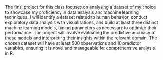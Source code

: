 

The final project for this class focuses on analyzing a dataset of my choice to showcase my proficiency in data analysis and machine learning techniques. I will identify a dataset related to human behavior, conduct exploratory data analysis with visualizations, and build at least three distinct machine learning models, tuning parameters as necessary to optimize their performance. The project will involve evaluating the predictive accuracy of these models and interpreting their insights within the relevant domain. The chosen dataset will have at least 500 observations and 10 predictor variables, ensuring it is novel and manageable for comprehensive analysis in R.
